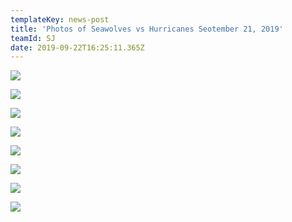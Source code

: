```yaml
---
templateKey: news-post
title: 'Photos of Seawolves vs Hurricanes Seotember 21, 2019'
teamId: SJ
date: 2019-09-22T16:25:11.365Z
---
```

![](/img/thumbnail_unb-sj-seawolves-1-of-8-.jpg)

![](/img/thumbnail_unb-sj-seawolves-2-of-8-.jpg)

![](/img/thumbnail_unb-sj-seawolves-3-of-8-.jpg)

![](/img/thumbnail_unb-sj-seawolves-4-of-8-.jpg)

![](/img/thumbnail_unb-sj-seawolves-5-of-8-.jpg)

![](/img/thumbnail_unb-sj-seawolves-6-of-8-.jpg)

![](/img/thumbnail_unb-sj-seawolves-7-of-8-.jpg)

![](/img/thumbnail_unb-sj-seawolves-8-of-8-.jpg)
